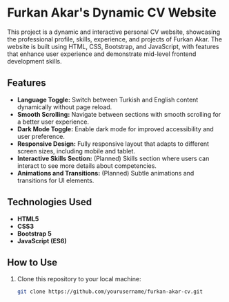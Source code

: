 # Furkan Akar's Dynamic CV Website

This project is a dynamic and interactive personal CV website, showcasing the professional profile, skills, experience, and projects of Furkan Akar. The website is built using HTML, CSS, Bootstrap, and JavaScript, with features that enhance user experience and demonstrate mid-level frontend development skills.

## Features

- **Language Toggle:** Switch between Turkish and English content dynamically without page reload.
- **Smooth Scrolling:** Navigate between sections with smooth scrolling for a better user experience.
- **Dark Mode Toggle:** Enable dark mode for improved accessibility and user preference.
- **Responsive Design:** Fully responsive layout that adapts to different screen sizes, including mobile and tablet.
- **Interactive Skills Section:** (Planned) Skills section where users can interact to see more details about competencies.
- **Animations and Transitions:** (Planned) Subtle animations and transitions for UI elements.

## Technologies Used

- **HTML5**
- **CSS3**
- **Bootstrap 5**
- **JavaScript (ES6)**

## How to Use

1. Clone this repository to your local machine:
   ```bash
   git clone https://github.com/yourusername/furkan-akar-cv.git

